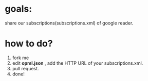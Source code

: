 goals:
=========
share our subscriptions(subscriptions.xml) of google reader.

how to do?
=========
1. fork me
2. edit **opml.json** , add the HTTP URL of your subscriptions.xml.
3. pull request.
4. done!
